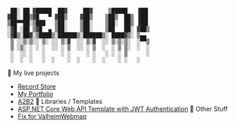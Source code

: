 ```
 ██░ ██ ▓█████  ██▓     ██▓     ▒█████   ▐██▌ 
▓██░ ██▒▓█   ▀ ▓██▒    ▓██▒    ▒██▒  ██▒ ▐██▌ 
▒██▀▀██░▒███   ▒██░    ▒██░    ▒██░  ██▒ ▐██▌ 
░▓█ ░██ ▒▓█  ▄ ▒██░    ▒██░    ▒██   ██░ ▓██▒ 
░▓█▒░██▓░▒████▒░██████▒░██████▒░ ████▓▒░ ▒▄▄  
 ▒ ░░▒░▒░░ ▒░ ░░ ▒░▓  ░░ ▒░▓  ░░ ▒░▒░▒░  ░▀▀▒ 
 ▒ ░▒░ ░ ░ ░  ░░ ░ ▒  ░░ ░ ▒  ░  ░ ▒ ▒░  ░  ░ 
 ░  ░░ ░   ░     ░ ░     ░ ░   ░ ░ ░ ▒      ░ 
 ░  ░  ░   ░  ░    ░  ░    ░  ░    ░ ░   ░    
```

🚀 My live projects
 - [Record Store](https://2008-02.vercel.app)
 - [My Portfolio](https://average.ws)
 - [A2B2](https://a2b2.average.ws:3000)
📖 Libraries / Templates
 - [ASP.NET Core Web API Template with JWT Authentication](https://github.com/msuddaby/ASPNetCoreJWTAuthTemplate)
🌱 Other Stuff
 - [Fix for ValheimWebmap](https://github.com/msuddaby/ValheimWebMap)

<!--
**msuddaby/msuddaby** is a ✨ _special_ ✨ repository because its `README.md` (this file) appears on your GitHub profile.

Here are some ideas to get you started:

- 🔭 I’m currently working on ...
- 🌱 I’m currently learning ...
- 👯 I’m looking to collaborate on ...
- 🤔 I’m looking for help with ...
- 💬 Ask me about ...
- 📫 How to reach me: ...
- 😄 Pronouns: ...
- ⚡ Fun fact: ...
-->
